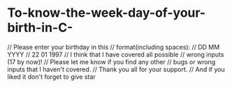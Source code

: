 # To-know-the-week-day-of-your-birth-in-C-
// Please enter your birthday in this //     format(including spaces): //            DD MM YYYY //            22 01 1997  // I think that I have covered all possible // wrong inputs (17 by now)! // Please let me know if you find any other // bugs or wrong inputs that I haven't covered. // Thank you all for your support.                      // And if you liked it don't forget to give star
